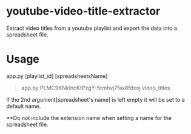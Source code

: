 # youtube-video-title-extractor
Extract video titles from a youtube playlist and export the data into a spreadsheet file. 

# Usage

app.py [playlist_id] [spreadsheetsName]
> app.py PLMC9KNkIncKtPzgY-5rmhvj7fax8fdxoj video_titles


If the 2nd argument[spreadsheet's name] is left empty it will be set to a default name. 

**Do not include the extension name when setting a name for the spreadsheet file.

